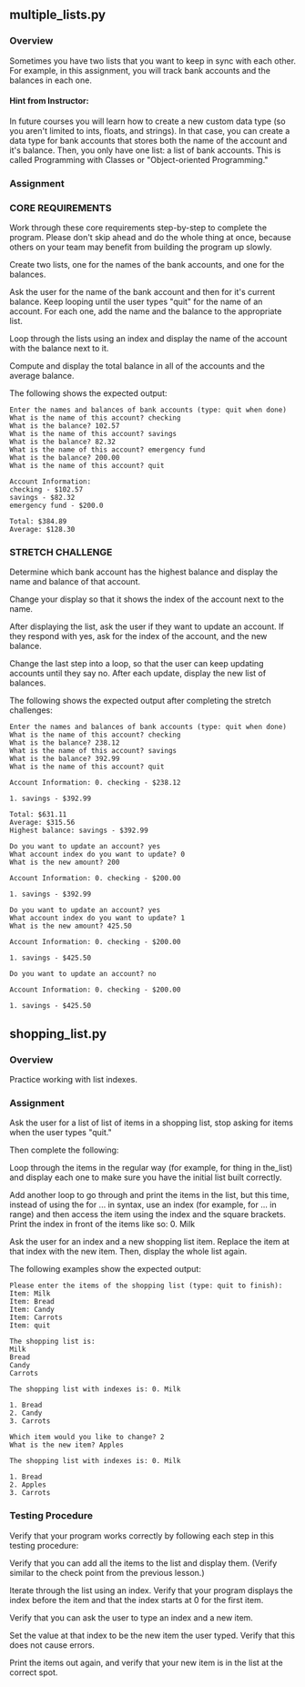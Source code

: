 ## multiple_lists.py

### Overview

Sometimes you have two lists that you want to keep in sync with each other. For example, in this assignment, you will track bank accounts and the balances in each one.

#### Hint from Instructor:

In future courses you will learn how to create a new custom data type (so you aren't limited to ints, floats, and strings). In that case, you can create a data type for bank accounts that stores both the name of the account and it's balance. Then, you only have one list: a list of bank accounts. This is called Programming with Classes or "Object-oriented Programming."

### Assignment

### CORE REQUIREMENTS

Work through these core requirements step-by-step to complete the program. Please don't skip ahead and do the whole thing at once, because others on your team may benefit from building the program up slowly.

Create two lists, one for the names of the bank accounts, and one for the balances.

Ask the user for the name of the bank account and then for it's current balance. Keep looping until the user types "quit" for the name of an account. For each one, add the name and the balance to the appropriate list.

Loop through the lists using an index and display the name of the account with the balance next to it.

Compute and display the total balance in all of the accounts and the average balance.

The following shows the expected output:

```
Enter the names and balances of bank accounts (type: quit when done)
What is the name of this account? checking
What is the balance? 102.57
What is the name of this account? savings
What is the balance? 82.32
What is the name of this account? emergency fund
What is the balance? 200.00
What is the name of this account? quit

Account Information:
checking - $102.57
savings - $82.32
emergency fund - $200.0

Total: $384.89
Average: $128.30
```

### STRETCH CHALLENGE

Determine which bank account has the highest balance and display the name and balance of that account.

Change your display so that it shows the index of the account next to the name.

After displaying the list, ask the user if they want to update an account. If they respond with yes, ask for the index of the account, and the new balance.

Change the last step into a loop, so that the user can keep updating accounts until they say no. After each update, display the new list of balances.

The following shows the expected output after completing the stretch challenges:

```
Enter the names and balances of bank accounts (type: quit when done)
What is the name of this account? checking
What is the balance? 238.12
What is the name of this account? savings
What is the balance? 392.99
What is the name of this account? quit

Account Information: 0. checking - $238.12

1. savings - $392.99

Total: $631.11
Average: $315.56
Highest balance: savings - $392.99

Do you want to update an account? yes
What account index do you want to update? 0
What is the new amount? 200

Account Information: 0. checking - $200.00

1. savings - $392.99

Do you want to update an account? yes
What account index do you want to update? 1
What is the new amount? 425.50

Account Information: 0. checking - $200.00

1. savings - $425.50

Do you want to update an account? no

Account Information: 0. checking - $200.00

1. savings - $425.50
```

## shopping_list.py

### Overview

Practice working with list indexes.

### Assignment

Ask the user for a list of list of items in a shopping list, stop asking for items when the user types "quit."

Then complete the following:

Loop through the items in the regular way (for example, for thing in the_list) and display each one to make sure you have the initial list built correctly.

Add another loop to go through and print the items in the list, but this time, instead of using the for ... in syntax, use an index (for example, for ... in range) and then access the item using the index and the square brackets. Print the index in front of the items like so: 0. Milk

Ask the user for an index and a new shopping list item. Replace the item at that index with the new item. Then, display the whole list again.

The following examples show the expected output:

```
Please enter the items of the shopping list (type: quit to finish):
Item: Milk
Item: Bread
Item: Candy
Item: Carrots
Item: quit

The shopping list is:
Milk
Bread
Candy
Carrots

The shopping list with indexes is: 0. Milk

1. Bread
2. Candy
3. Carrots

Which item would you like to change? 2
What is the new item? Apples

The shopping list with indexes is: 0. Milk

1. Bread
2. Apples
3. Carrots
```

### Testing Procedure

Verify that your program works correctly by following each step in this testing procedure:

Verify that you can add all the items to the list and display them. (Verify similar to the check point from the previous lesson.)

Iterate through the list using an index. Verify that your program displays the index before the item and that the index starts at 0 for the first item.

Verify that you can ask the user to type an index and a new item.

Set the value at that index to be the new item the user typed. Verify that this does not cause errors.

Print the items out again, and verify that your new item is in the list at the correct spot.
